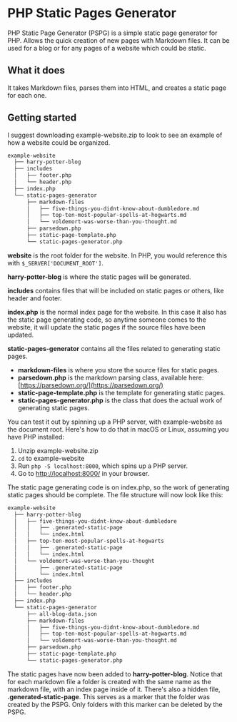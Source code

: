 # PHP Static Pages Generator

PHP Static Page Generator (PSPG) is a simple static page generator for PHP. Allows the quick creation of new pages with Markdown files. It can be used for a blog or for any pages of a website which could be static.

## What it does
It takes Markdown files, parses them into HTML, and creates a static page for each one.

## Getting started
I suggest downloading example-website.zip to look to see an example of how a website could be organized.

```bash
example-website
  ├── harry-potter-blog
  ├── includes
  │   ├── footer.php
  │   └── header.php
  ├── index.php
  └── static-pages-generator
      ├── markdown-files
      │   ├── five-things-you-didnt-know-about-dumbledore.md
      │   ├── top-ten-most-popular-spells-at-hogwarts.md
      │   └── voldemort-was-worse-than-you-thought.md
      ├── parsedown.php
      ├── static-page-template.php
      └── static-pages-generator.php
```

**website** is the root folder for the website. In PHP, you would reference this with `$_SERVER['DOCUMENT_ROOT']`.

**harry-potter-blog** is where the static pages will be generated.

**includes** contains files that will be included on static pages or others, like header and footer.

**index.php** is the normal index page for the website. In this case it also has the static page generating code, so anytime someone comes to the website, it will update the static pages if the source files have been updated.

**static-pages-generator** contains all the files related to generating static pages.
 - **markdown-files** is where you store the source files for static pages.
 - **parsedown.php** is the markdown parsing class, available here: [https://parsedown.org/](https://parsedown.org/)
 - **static-page-template.php** is the template for generating static pages.
 - **static-pages-generator.php** is the class that does the actual work of generating static pages.

You can test it out by spinning up a PHP server, with example-website as the document root. Here's how to do that in macOS or Linux, assuming you have PHP installed:

1. Unzip example-website.zip
2. `cd` to example-website
3. Run `php -S localhost:8000`, which spins up a PHP server.
4. Go to [http://localhost:8000/](http://localhost:8000/) in your browser.

The static page generating code is on index.php, so the work of generating static pages should be complete. The file structure will now look like this:

```bash
example-website
  ├── harry-potter-blog
  │   ├── five-things-you-didnt-know-about-dumbledore
  │   │   ├── .generated-static-page
  │   │   └── index.html
  │   ├── top-ten-most-popular-spells-at-hogwarts
  │   │   ├── .generated-static-page
  │   │   └── index.html
  │   └── voldemort-was-worse-than-you-thought
  │       ├── .generated-static-page
  │       └── index.html
  ├── includes
  │   ├── footer.php
  │   └── header.php
  ├── index.php
  └── static-pages-generator
      ├── all-blog-data.json
      ├── markdown-files
      │   ├── five-things-you-didnt-know-about-dumbledore.md
      │   ├── top-ten-most-popular-spells-at-hogwarts.md
      │   └── voldemort-was-worse-than-you-thought.md
      ├── parsedown.php
      ├── static-page-template.php
      └── static-pages-generator.php
```

The static pages have now been added to  **harry-potter-blog**. Notice that for each markdown file a folder is created with the same name as the markdown file, with an index page inside of it. There's also a hidden file, **.generated-static-page**. This serves as a marker that the folder was created by the PSPG. Only folders with this marker can be deleted by the PSPG.


